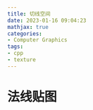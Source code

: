 ```yaml
---
title: 切线空间
date: 2023-01-16 09:04:23
mathjax: true
categories:
- Computer Graphics
tags:
- cpp
- texture
---
```


# 法线贴图


